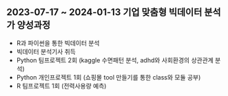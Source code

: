 ## 2023-07-17 ~ 2024-01-13 기업 맞춤형 빅데이터 분석가 양성과정

- R과 파이썬을 통한 빅데이터 분석
- 빅데이터 분석기사 취득
- Python 팀프로젝트 2회 (kaggle 수면패턴 분석, adhd와 사회환경의 상관관계 분석)
- Python 개인프로젝트 1회 (쇼핑몰 tool 만들기를 통한 class와 모듈 공부)
- R 팀프로젝트 1회 (전력사용량 예측)
